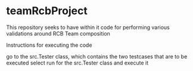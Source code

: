 # teamRcbProject
This repository seeks to have within it code for performing various validations around RCB Team composition

Instructions for executing the code

go to the src.Tester class, which contains the two testcases that are to be executed
select run for the src.Tester class and execute it